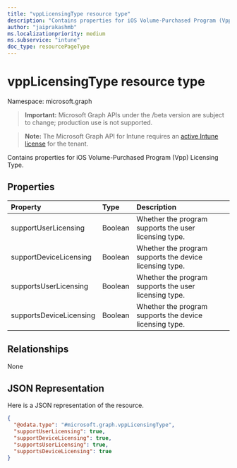 ```yaml
---
title: "vppLicensingType resource type"
description: "Contains properties for iOS Volume-Purchased Program (Vpp) Licensing Type."
author: "jaiprakashmb"
ms.localizationpriority: medium
ms.subservice: "intune"
doc_type: resourcePageType
---
```


# vppLicensingType resource type

Namespace: microsoft.graph
> **Important:** Microsoft Graph APIs under the /beta version are subject to change; production use is not supported.

> **Note:** The Microsoft Graph API for Intune requires an [active Intune license](https://go.microsoft.com/fwlink/?linkid=839381) for the tenant.


Contains properties for iOS Volume-Purchased Program (Vpp) Licensing Type.

## Properties
|Property|Type|Description|
|:---|:---|:---|
|supportUserLicensing|Boolean|Whether the program supports the user licensing type.|
|supportDeviceLicensing|Boolean|Whether the program supports the device licensing type.|
|supportsUserLicensing|Boolean|Whether the program supports the user licensing type.|
|supportsDeviceLicensing|Boolean|Whether the program supports the device licensing type.|

## Relationships
None

## JSON Representation
Here is a JSON representation of the resource.
<!-- {
  "blockType": "resource",
  "@odata.type": "microsoft.graph.vppLicensingType"
}
-->
``` json
{
  "@odata.type": "#microsoft.graph.vppLicensingType",
  "supportUserLicensing": true,
  "supportDeviceLicensing": true,
  "supportsUserLicensing": true,
  "supportsDeviceLicensing": true
}
```
